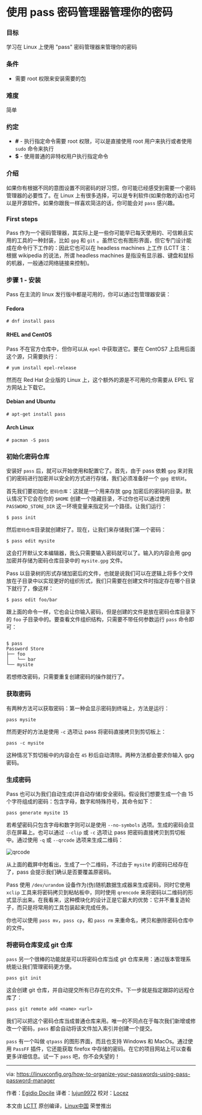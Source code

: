使用 pass 密码管理器管理你的密码
======

### 目标

学习在 Linux 上使用 "pass" 密码管理器来管理你的密码

### 条件

  * 需要 root 权限来安装需要的包

### 难度

简单

### 约定

  * **#** - 执行指定命令需要 root 权限，可以是直接使用 root 用户来执行或者使用 `sudo` 命令来执行
  * **$** - 使用普通的非特权用户执行指定命令

### 介绍

如果你有根据不同的意图设置不同密码的好习惯，你可能已经感受到需要一个密码管理器的必要性了。在 Linux 上有很多选择，可以是专利软件(如果你敢的话)也可以是开源软件。如果你跟我一样喜欢简洁的话，你可能会对 `pass` 感兴趣。

### First steps

Pass 作为一个密码管理器，其实际上是一些你可能早已每天使用的、可信赖且实用的工具的一种封装，比如 `gpg` 和 `git` 。虽然它也有图形界面，但它专门设计能成在命令行下工作的：因此它也可以在 headless machines 上工作 (LCTT 注：根据 wikipedia 的说法，所谓 headless machines 是指没有显示器、键盘和鼠标的机器，一般通过网络链接来控制)。

### 步骤 1 - 安装

Pass 在主流的 linux 发行版中都是可用的，你可以通过包管理器安装：

#### Fedora
```
# dnf install pass
```

#### RHEL and CentOS

Pass 不在官方仓库中，但你可以从 `epel` 中获取道它。要在 CentOS7 上启用后面这个源，只需要执行：
```
# yum install epel-release
```

然而在 Red Hat 企业版的 Linux 上，这个额外的源是不可用的;你需要从 EPEL 官方网站上下载它。

#### Debian and Ubuntu
```
# apt-get install pass
```

#### Arch Linux
```
# pacman -S pass
```

### 初始化密码仓库

安装好 `pass` 后，就可以开始使用和配置它了。首先，由于 pass 依赖 `gpg` 来对我们的密码进行加密并以安全的方式进行存储，我们必须准备好一个 `gpg 密钥对`。

首先我们要初始化 `密码仓库`：这就是一个用来存放 gpg 加密后的密码的目录。默认情况下它会在你的 `$HOME` 创建一个隐藏目录，不过你也可以通过使用 `PASSWORD_STORE_DIR` 这一环境变量来指定另一个路径。让我们运行：
```
$ pass init
```

然后`密码仓库`目录就创建好了。现在，让我们来存储我们第一个密码：
```
$ pass edit mysite
```

这会打开默认文本编辑器，我么只需要输入密码就可以了。输入的内容会用 gpg 加密并存储为密码仓库目录中的 `mysite.gpg` 文件。

Pass 以目录树的形式存储加密后的文件，也就是说我们可以在逻辑上将多个文件放在子目录中以实现更好的组织形式，我们只需要在创建文件时指定存在哪个目录下就行了，像这样：
```
$ pass edit foo/bar
```

跟上面的命令一样，它也会让你输入密码，但是创建的文件是放在密码仓库目录下的 `foo` 子目录中的。要查看文件组织结构，只需要不带任何参数运行 `pass` 命令即可：
```

$ pass
Password Store
├── foo
│   └── bar
└── mysite

```

若想修改密码，只需要重复创建密码的操作就行了。

### 获取密码

有两种方法可以获取密码：第一种会显示密码到终端上，方法是运行：
```
pass mysite
```

然而更好的方法是使用 `-c` 选项让 pass 将密码直接拷贝到剪切板上：
```
pass -c mysite
```

这种情况下剪切板中的内容会在 `45` 秒后自动清除。两种方法都会要求你输入 gpg 密码。

### 生成密码

Pass 也可以为我们自动生成(并自动存储)安全密码。假设我们想要生成一个由 15 个字符组成的密码：包含字母，数字和特殊符号，其命令如下：
```
pass generate mysite 15
```

若希望密码只包含字母和数字则可以是使用 `--no-symbols` 选项。生成的密码会显示在屏幕上。也可以通过 `--clip` 或 `-c` 选项让 pass 把密码直接拷贝到剪切板中。通过使用 `-q` 或 `--qrcode` 选项来生成二维码：

![qrcode][1]

从上面的截屏中尅看出，生成了一个二维码，不过由于 `mysite` 的密码已经存在了，pass 会提示我们确认是否要覆盖原密码。

Pass 使用 `/dev/urandom` 设备作为(伪)随机数据生成器来生成密码，同时它使用 `xclip` 工具来将密码拷贝到粘帖板中，同时使用 `qrencode` 来将密码以二维码的形式显示出来。在我看来，这种模块化的设计正是它最大的优势：它并不重复造轮子，而只是将常用的工具包装起来完成任务。

你也可以使用 `pass mv`，`pass cp`，和 `pass rm` 来重命名，拷贝和删除密码仓库中的文件。

### 将密码仓库变成 git 仓库

`pass` 另一个很棒的功能就是可以将密码仓库当成 git 仓库来用：通过版本管理系统能让我们管理密码更方便。
```
pass git init
```

这会创建 git 仓库，并自动提交所有已存在的文件。下一步就是指定跟踪的远程仓库了：
```
pass git remote add <name> <url>
```

我们可以把这个密码仓库当成普通仓库来用。唯一的不同点在于每次我们新增或修改一个密码，`pass` 都会自动将该文件加入索引并创建一个提交。

`pass` 有一个叫做 `qtpass` 的图形界面，而且也支持 Windows 和 MacOs。通过使用 `PassFF` 插件，它还能获取 firefox 中存储的密码。在它的项目网站上可以查看更多详细信息。试一下 `pass` 吧，你不会失望的！


--------------------------------------------------------------------------------

via: https://linuxconfig.org/how-to-organize-your-passwords-using-pass-password-manager

作者：[Egidio Docile][a]
译者：[lujun9972](https://github.com/lujun9972)
校对：[Locez](https://github.com/locez)

本文由 [LCTT](https://github.com/LCTT/TranslateProject) 原创编译，[Linux中国](https://linux.cn/) 荣誉推出

[a]:https://linuxconfig.org
[1]:/https://linuxconfig.org/images/pass-manager-qrcode.png
